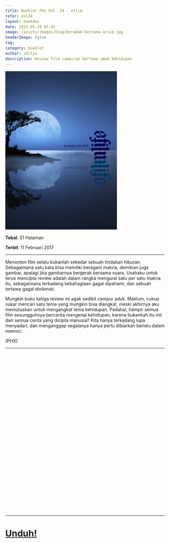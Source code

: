 ```yaml
---
title: Booklet Phx Vol. 24 - efilm
refer: vol24
layout: bookdes
date: 2015-05-29 07:45
image: /assets/images/blog/beradab-bersama-arsip.jpg
headerImage: false
tag:
category: booklet
author: aditya
description: Review film campuran bertema umum kehidupan
---
```


<img class="image" src="/assets/images/cover/booklet24.jpg" alt="__" height="500px">

__Tebal__: 51 Halaman

__Terbit__: 11 Februari 2017

***

Menonton film selalu bukanlah sekedar sebuah tindakan hiburan. Sebagaimana satu kata bisa memiliki beragam makna, demikian juga gambar, apalagi jika gambarnya bergerak bersama suara. Usahaku untuk terus mencipta review adalah dalam rangka mengurai satu per satu makna itu, sebagaimana terkadang kebahagiaan gagal dipahami, dan sebuah tertawa gagal dinikmati.

Mungkin buku ketiga review ini agak sedikit campur aduk. Maklum, cukup sukar mencari satu tema yang mungkin bisa diangkat, meski akhirnya aku memutuskan untuk mengangkat tema kehidupan. Padahal, hampir semua film sesungguhnya bercerita mengenai kehidupan, karena bukankah itu inti dari semua cerita yang dicipta manusia? Kita hanya terkadang lupa menyadari, dan menganggap segalanya hanya perlu dibiarkan berlalu dalam memori.  

(PHX)

***

<div data-configid="7319434/60844886" style="width:100%; height:500px;" class="issuuembed"></div>
<script type="text/javascript" src="//e.issuu.com/embed.js" async="true"></script>

***

# [Unduh!][akses]

[akses]: http://phoenixfin.github.io/assets/pdf/bookletphx/booklet24.pdf
